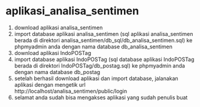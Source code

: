 # aplikasi_analisa_sentimen
1. download aplikasi analisa_sentimen
2. import database aplikasi analisa_sentimen (sql aplikasi analisa_sentimen berada di direktori analisa_sentimen/db_sql/db_analisa_sentimen.sql) ke phpmyadmin anda dengan nama database db_analisa_sentimen
3. download aplikasi IndoPOSTag
4. import database aplikasi IndoPOSTag (sql database aplikasi IndoPOSTag berada di direktori IndoPOSTag/db_postag.sql) ke phpmyadmin anda dengan nama database db_postag
5. setelah berhasil download aplikasi dan import database, jalanakan aplikasi dengan mengetik url http://localhost/analisa_sentimen/public/login
6. selamat anda sudah bisa mengakses aplikasi yang sudah penulis buat
